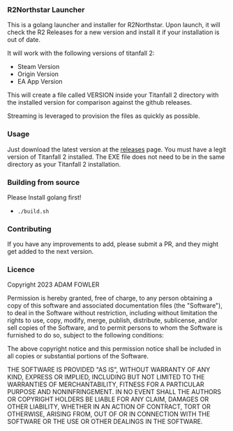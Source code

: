 ### R2Northstar Launcher


This is a golang launcher and installer for R2Northstar. Upon launch, it will check the R2 Releases for a new version and install it if your installation is out of date.

It will work with the following versions of titanfall 2:
    
- Steam Version
- Origin Version
- EA App Version

This will create a file called VERSION inside your Titanfall 2 directory with the installed version for comparison against the github releases.

Streaming is leveraged to provision the files as quickly as possible.

### Usage

Just download the latest version at the [releases](https://github.com/adamtheadmin/go-r2-northstar-launcher/releases) page. You must have a legit version of Titanfall 2 installed.
The EXE file does not need to be in the same directory as your Titanfall 2 installation.

### Building from source
Please Install golang first!
- `./build.sh`

### Contributing

If you have any improvements to add, please submit a PR, and they might get added to the next version. 

### Licence

Copyright 2023 ADAM FOWLER

Permission is hereby granted, free of charge, to any person obtaining a copy of this software and associated documentation files (the "Software"), to deal in the Software without restriction, including without limitation the rights to use, copy, modify, merge, publish, distribute, sublicense, and/or sell copies of the Software, and to permit persons to whom the Software is furnished to do so, subject to the following conditions:

The above copyright notice and this permission notice shall be included in all copies or substantial portions of the Software.

THE SOFTWARE IS PROVIDED "AS IS", WITHOUT WARRANTY OF ANY KIND, EXPRESS OR IMPLIED, INCLUDING BUT NOT LIMITED TO THE WARRANTIES OF MERCHANTABILITY, FITNESS FOR A PARTICULAR PURPOSE AND NONINFRINGEMENT. IN NO EVENT SHALL THE AUTHORS OR COPYRIGHT HOLDERS BE LIABLE FOR ANY CLAIM, DAMAGES OR OTHER LIABILITY, WHETHER IN AN ACTION OF CONTRACT, TORT OR OTHERWISE, ARISING FROM, OUT OF OR IN CONNECTION WITH THE SOFTWARE OR THE USE OR OTHER DEALINGS IN THE SOFTWARE.
